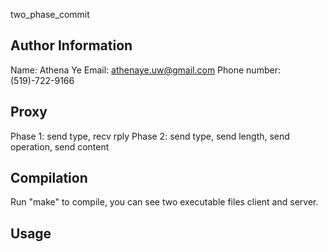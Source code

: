 two_phase_commit 

Author Information
-------------------
Name: Athena Ye
Email: athenaye.uw@gmail.com
Phone number: (519)-722-9166

Proxy
-----
Phase 1: send type, recv rply
Phase 2: send type, send length, send operation, send content

Compilation
------------
Run "make" to compile, you can see two executable files client and server.

Usage
------
